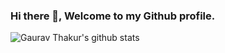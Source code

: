 ### Hi there 👋, Welcome to my Github profile.

<!--
**thegauravthakur/TheGauravThakur** is a ✨ _special_ ✨ repository because its `README.md` (this file) appears on your GitHub profile.

Here are some ideas to get you started:

- 🔭 I’m currently working on ...
- 🌱 I’m currently learning ...
- 👯 I’m looking to collaborate on ...
- 🤔 I’m looking for help with ...
- 💬 Ask me about ...
- 📫 How to reach me: ...
- 😄 Pronouns: ...
- ⚡ Fun fact: ...
-->
![Gaurav Thakur's github stats](https://github-readme-stats.vercel.app/api?username=thegauravthakur&show_icons=true&hide_border=true)
